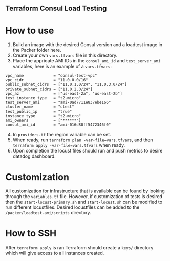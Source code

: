 ## Terraform Consul Load Testing

# How to use
1. Build an image with the desired Consul version and a loadtest image in the Packer folder here.
2. Create your own `vars.tfvars` file in this directory.
3. Place the apprioate AMI IDs in the `consul_ami_id` and `test_server_ami` variables, here is an example of a `vars.tfvars`:
```
vpc_name             = "consul-test-vpc"
vpc_cidr             = "11.0.0.0/16"
public_subnet_cidrs  = ["11.0.1.0/24", "11.0.3.0/24"]
private_subnet_cidrs = ["11.0.2.0/24"]
vpc_az               = ["us-east-2a", "us-east-2b"]
test_instance_type   = "t2.micro"
test_server_ami      = "ami-0ad7711e837ebe166"
cluster_name         = "ctest"
test_public_ip       = "true"
instance_type        = "t2.micro"
ami_owners           = ["******"]
consul_ami_id        = "ami-016d80ff5472346f0"
```
4. In `providers.tf` the region variable can be set.
5. When ready, run `terraform plan -var-file=vars.tfvars`, and then `terraform apply -var-file=vars.tfvars` when ready.
6. Upon completion the locust files should run and push metrics to desire datadog dashboard. 

# Customization 
All customization for infrastructure that is available can be found by looking through the `variables.tf` file. However, if customization of tests is desired then the `start-locust-primary.sh` and `start-locust.sh` can be modified to run different locustfiles. Desired locustfiles can be added to the 
`/packer/loadtest-ami/scripts` directory. 

# How to SSH
After `terraform apply` is ran Terraform should create a `keys/` directory which will give access to all instances created. 
